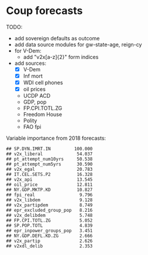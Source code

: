 Coup forecasts
==============

TODO:

- add sovereign defaults as outcome
- add data source modules for gw-state-age, reign-cy
- for V-Dem:
  + add "v2x[a-z]{2}" form indices
- add sources:
  - [x] V-Dem
  - [x] Inf mort
  - [x] WDI cell phones
  - [x] oil prices
  - UCDP ACD
  - GDP, pop
  - FP.CPI.TOTL.ZG
  - Freedom House
  - Polity
  - FAO fpi
  
  
Variable importance from 2018 forecasts:

```
## SP.DYN.IMRT.IN         100.000
## v2x_liberal             54.037
## pt_attempt_num10yrs     50.538
## pt_attempt_num5yrs      30.590
## v2x_egal                20.783
## IT.CEL.SETS.P2          16.328
## v2x_api                 13.545
## oil_price               12.811
## NY.GDP.MKTP.KD          10.827
## fpi_real                 9.796
## v2x_libdem               9.128
## v2x_partipdem            8.749
## epr_excluded_group_pop   8.216
## v2x_delibdem             5.748
## FP.CPI.TOTL.ZG           5.052
## SP.POP.TOTL              4.839
## epr_inpower_groups_pop   3.451
## NY.GDP.DEFL.KD.ZG        2.666
## v2x_partip               2.626
## v2xdl_delib              2.353
```

